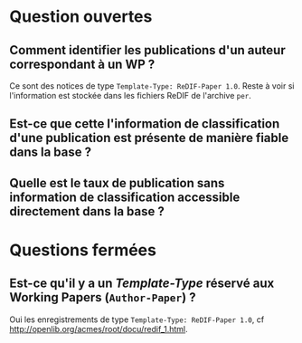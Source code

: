 # Question ouvertes

## Comment identifier les publications d'un auteur correspondant à un WP ?

Ce sont des notices de type `Template-Type: ReDIF-Paper 1.0`. Reste à voir si l'information est stockée dans les fichiers ReDIF de l'archive `per`.

## Est-ce que cette l'information de classification d'une publication est présente de manière **fiable** dans la base ?

## Quelle est le taux de publication sans information de classification accessible directement dans la base ?


# Questions fermées

## Est-ce qu'il y a un *Template-Type* réservé aux Working Papers (`Author-Paper`) ?

Oui les enregistrements de type `Template-Type: ReDIF-Paper 1.0`, cf http://openlib.org/acmes/root/docu/redif_1.html.

